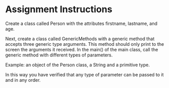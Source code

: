 # Assignment Instructions
Create a class called Person with the attributes firstname, lastname, and age.

Next, create a class called GenericMethods with a generic method that accepts three generic type arguments. This method should only print to the screen the arguments it received. In the main() of the main class, call the generic method with different types of parameters.

Example: an object of the Person class, a String and a primitive type.

In this way you have verified that any type of parameter can be passed to it and in any order.